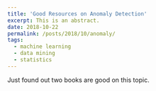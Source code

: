 ```yaml
---
title: 'Good Resources on Anomaly Detection'
excerpt: This is an abstract.
date: 2018-10-22
permalink: /posts/2018/10/anomaly/
tags:
  - machine learning
  - data mining
  - statistics
---
```


Just found out two books are good on this topic.
